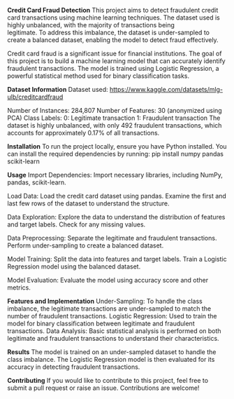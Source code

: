 **Credit Card Fraud Detection**
  This project aims to detect fraudulent credit card transactions using machine learning techniques. The dataset used is highly unbalanced, with the majority of transactions being         
  legitimate. To address this imbalance, the dataset is under-sampled to create a balanced dataset, enabling the model to detect fraud effectively.
   
  Credit card fraud is a significant issue for financial institutions. The goal of this project is to build a machine learning model that can accurately identify fraudulent transactions.     The model is trained using Logistic Regression, a powerful statistical method used for binary classification tasks.

**Dataset Information**
  Dataset used: https://www.kaggle.com/datasets/mlg-ulb/creditcardfraud
  
  Number of Instances: 284,807
  Number of Features: 30 (anonymized using PCA)
  Class Labels:
  0: Legitimate transaction
  1: Fraudulent transaction
  The dataset is highly unbalanced, with only 492 fraudulent transactions, which accounts for approximately 0.17% of all transactions.

**Installation**
  To run the project locally, ensure you have Python installed. You can install the required dependencies by running:
  pip install numpy pandas scikit-learn

**Usage**
Import Dependencies:
  Import necessary libraries, including NumPy, pandas, scikit-learn.

Load Data:
  Load the credit card dataset using pandas.
  Examine the first and last few rows of the dataset to understand the structure.

Data Exploration:
  Explore the data to understand the distribution of features and target labels.
  Check for any missing values.

Data Preprocessing:
  Separate the legitimate and fraudulent transactions.
  Perform under-sampling to create a balanced dataset.

Model Training:
  Split the data into features and target labels.
  Train a Logistic Regression model using the balanced dataset.
  
Model Evaluation:
  Evaluate the model using accuracy score and other metrics.

**Features and Implementation**
  Under-Sampling: To handle the class imbalance, the legitimate transactions are under-sampled to match the number of fraudulent transactions.
  Logistic Regression: Used to train the model for binary classification between legitimate and fraudulent transactions.
  Data Analysis: Basic statistical analysis is performed on both legitimate and fraudulent transactions to understand their characteristics.

**Results**
  The model is trained on an under-sampled dataset to handle the class imbalance. The Logistic Regression model is then evaluated for its accuracy in detecting fraudulent transactions.

**Contributing**
  If you would like to contribute to this project, feel free to submit a pull request or raise an issue. Contributions are welcome!


